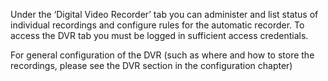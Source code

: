 <div class="hts-doc-text">

Under the ‘Digital Video Recorder’ tab you can administer and list
status of individual recordings and configure rules for the automatic
recorder.
To access the DVR tab you must be logged in sufficient access
credentials.

For general configuration of the DVR (such as where and how to store the
recordings, please see the DVR section in the configuration chapter)

</div>
